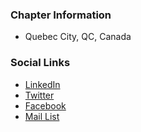 ### Chapter Information
* Quebec City, QC, Canada

### Social Links
* [LinkedIn](https://www.linkedin.com/groups/4338809/)
* [Twitter](https://twitter.com/owaspquebec)
* [Facebook](https://www.facebook.com/OwaspQuebec)
* [Mail List](https://groups.google.com/a/owasp.org/forum/#!forum/quebec-city-chapter/join)
